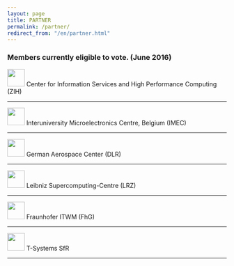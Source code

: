 ```yaml
---
layout: page
title: PARTNER
permalink: /partner/
redirect_from: "/en/partner.html"
---
```


### Members currently eligible to vote. (June 2016)

<img src="https://upload.wikimedia.org/wikipedia/commons/b/b1/Zentrum_f%C3%BCr_Informationsdienste_und_Hochleistungsrechnen_%28ZIH%29.png" height="40" />  
Center for Information Services and High Performance Computing (ZIH)  

---

<img src="http://www2.imec.be/content/user/Image/imec_logo_zwart_512.jpg" height="40" />  
Interuniversity Microelectronics Centre, Belgium (IMEC)

---

<img src="http://www.dlr.de/dlr/en/portaldata/1/img/general/footer-text-logo-en.png" height="40" />  
German Aerospace Center (DLR)

---

<img src="https://www.lrz.de/bilder/logos/lrz-logos/lrz_logo_2014_s.png" height="40" />  
Leibniz Supercomputing-Centre (LRZ)

---

<img src="http://www.itwm.fraunhofer.de/fileadmin/styles/01_layouts_basics/img/logo-fraunhofer-itwm.gif" height="40" />  
Fraunhofer ITWM (FhG)

---

<img src="https://upload.wikimedia.org/wikipedia/commons/thumb/0/0a/T-SYSTEMS-LOGO2013.svg/295px-T-SYSTEMS-LOGO2013.svg.png" height="40" />  
T-Systems SfR

---




